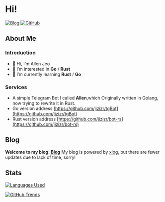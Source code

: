 # Hi!
[![Blog](https://img.shields.io/badge/Blog-z__r.cc-%231D7EA7.svg?logo=wordpress&logoColor=white)](https://z-r.cc)
[![GitHub](https://img.shields.io/badge/GitHub-AllenJeo-%2312100E.svg?logo=Github&logoColor=white)](https://github.com/jizizr)

## About Me

### Introduction

- 👋 Hi, I’m Allen Jeo
- 👀 I’m interested in **Go** / **Rust**
- 🌱 I’m currently learning **Rust**  / **Go**

### Services

- A simple Telegram Bot I called **Allen**,which Originally written in Golang, now trying to rewrite it in Rust.
- Go version address [https://github.com/jizizr/tgBot](https://github.com/jizizr/tgBot)
- Rust version address [https://github.com/jizizr/bot-rs](https://github.com/jizizr/bot-rs)
## Blog

**Welcome to my blog: [Blog](https://z-r.cc)**
My blog is powered by [xlog](https://xlog.app), but there are fewer updates due to lack of time, sorry!

## Stats
[![Languages Used](https://github-readme-stats.vercel.app/api/top-langs/?username=jizizr&layout=compact&hide=javascript,html,c%2B%2B,CSS,CMake,Shell,Dockerfile&langs_count=4&card_width=445)](https://github.com/anuraghazra/github-readme-stats)

[![GitHub Trends](https://api.githubtrends.io/user/svg/jizizr/langs?time_range=one_year&compact=True&theme=classic)](https://api.githubtrends.io/user/svg/jizizr/langs?time_range=one_year&compact=True&theme=classic)
